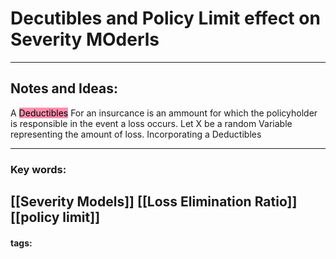 # Decutibles and Policy Limit effect on Severity MOderls

---
## Notes and Ideas:

A <mark style="background: #FF5582A6;">Deductibles</mark> For an insurcance is an ammount for which the policyholder is responsible in the event a loss occurs. Let X be a random Variable representing the amount of loss. Incorporating a Deductibles



---
### Key words:
[[Severity Models]]
[[Loss Elimination Ratio]]
[[policy limit]]
---
#### tags:









	

